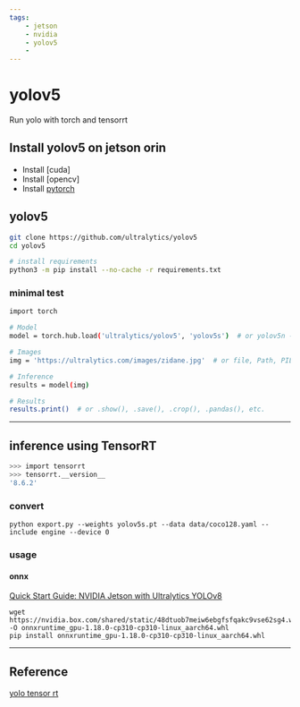 ```yaml
---
tags:
    - jetson
    - nvidia
    - yolov5
    - 
---
```

# yolov5
Run yolo with torch and tensorrt

## Install yolov5 on jetson orin

- Install [cuda]
- Install [opencv]
- Install [pytorch](jetson_pytorch_cuda_support)


## yolov5

```bash
git clone https://github.com/ultralytics/yolov5
cd yolov5

# install requirements
python3 -m pip install --no-cache -r requirements.txt
```


### minimal test

```bash
import torch

# Model
model = torch.hub.load('ultralytics/yolov5', 'yolov5s')  # or yolov5n - yolov5x6, custom

# Images
img = 'https://ultralytics.com/images/zidane.jpg'  # or file, Path, PIL, OpenCV, numpy, list

# Inference
results = model(img)

# Results
results.print()  # or .show(), .save(), .crop(), .pandas(), etc.
```

---

## inference using TensorRT

```bash title="check tensorrt version"
>>> import tensorrt
>>> tensorrt.__version__
'8.6.2'

```

### convert
```
python export.py --weights yolov5s.pt --data data/coco128.yaml --include engine --device 0 
```

### usage
#### onnx

[Quick Start Guide: NVIDIA Jetson with Ultralytics YOLOv8](https://github.com/ultralytics/ultralytics/blob/main/docs/en/guides/nvidia-jetson.md)
```
wget https://nvidia.box.com/shared/static/48dtuob7meiw6ebgfsfqakc9vse62sg4.whl -O onnxruntime_gpu-1.18.0-cp310-cp310-linux_aarch64.whl
pip install onnxruntime_gpu-1.18.0-cp310-cp310-linux_aarch64.whl
```
---

## Reference

[yolo tensor rt](https://github.com/mailrocketsystems/JetsonYolov5)